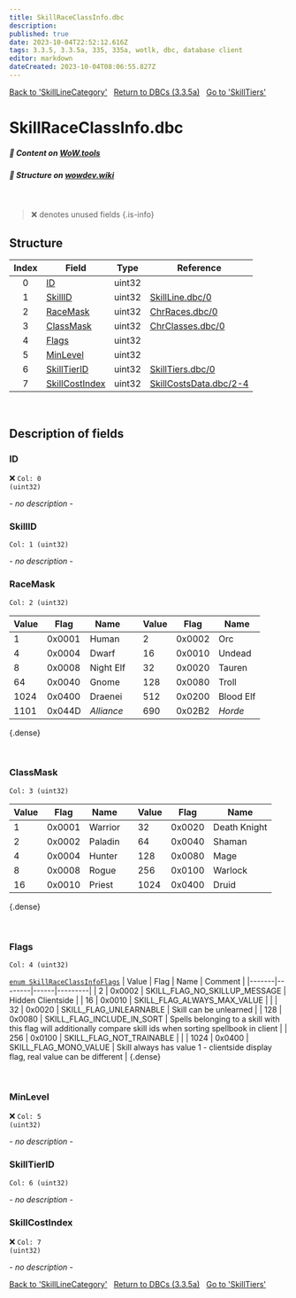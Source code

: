 ```yaml
---
title: SkillRaceClassInfo.dbc
description: 
published: true
date: 2023-10-04T22:52:12.616Z
tags: 3.3.5, 3.3.5a, 335, 335a, wotlk, dbc, database client
editor: markdown
dateCreated: 2023-10-04T08:06:55.827Z
---
```


<a href="https://trinitycore.info/files/DBC/335/skilllinecategory" class="mt-5 v-btn v-btn--depressed v-btn--flat v-btn--outlined theme--light v-size--default darkblue--text text--lighten-3"><span class="v-btn__content"><i aria-hidden="true" class="v-icon notranslate v-icon--left mdi mdi-arrow-left theme--light"></i><span>Back to 'SkillLineCategory'</span></span></a>&nbsp;&nbsp;&nbsp;<a href="https://trinitycore.info/files/DBC/335/DBC" class="mt-5 v-btn v-btn--depressed v-btn--flat v-btn--outlined theme--light v-size--default darkblue--text text--lighten-3"><span class="v-btn__content"><i aria-hidden="true" class="v-icon notranslate v-icon--left mdi mdi-home-outline theme--light"></i><span>Return to DBCs (3.3.5a)</span></span></a>&nbsp;&nbsp;&nbsp;<a href="https://trinitycore.info/files/DBC/335/skilltiers" class="mt-5 v-btn v-btn--depressed v-btn--flat v-btn--outlined theme--light v-size--default darkblue--text text--lighten-3"><span class="v-btn__content"><span>Go to 'SkillTiers'</span><i aria-hidden="true" class="v-icon notranslate v-icon--right mdi mdi-arrow-right theme--light"></i></span></a>

# SkillRaceClassInfo.dbc
##### :open_book: Content on [WoW.tools](https://wow.tools/dbc/?dbc=skillraceclassinfo&build=3.3.5.12340)
##### :pencil: Structure on [wowdev.wiki](https://wowdev.wiki/DB/SkillRaceClassInfo)
&nbsp;

> :x: denotes unused fields
{.is-info}


## Structure

| Index | Field | Type | Reference |
| :---: | --- | :---: | --- |
| 0 | [ID](#id) | uint32 |  |
| 1 | [SkillID](#skillid) | uint32 | [SkillLine.dbc/0](/files/DBC/335/skillline#id) |
| 2 | [RaceMask](#racemask) | uint32 | [ChrRaces.dbc/0](/files/DBC/335/chrraces#id) |
| 3 | [ClassMask](#classmask) | uint32 | [ChrClasses.dbc/0](/files/DBC/335/chrclasses#id) |
| 4 | [Flags](#flags) | uint32 |  |
| 5 | [MinLevel](#minlevel) | uint32 |  |
| 6 | [SkillTierID](#skilltierid) | uint32 | [SkillTiers.dbc/0](/files/DBC/335/skilltiers#id) |
| 7 | [SkillCostIndex](#skillcostindex) | uint32 | [SkillCostsData.dbc/2-4](/files/DBC/335/skillcostsdata#cost) |
&nbsp;
## Description of fields

### ID
:x: <code>Col: 0 (uint32)</code>

*- no description -*
&nbsp;

### SkillID
<code>Col: 1 (uint32)</code>

*- no description -*
&nbsp;

### RaceMask
<code>Col: 2 (uint32)</code>

| Value | Flag   | Name      |  | Value | Flag   | Name      |
|-------|--------|-----------|--|-------|--------|-----------|
|     1 | 0x0001 | Human     |  |     2 | 0x0002 | Orc       |
|     4 | 0x0004 | Dwarf     |  |    16 | 0x0010 | Undead    |
|     8 | 0x0008 | Night Elf |  |    32 | 0x0020 | Tauren    |
|    64 | 0x0040 | Gnome     |  |   128 | 0x0080 | Troll     |
|  1024 | 0x0400 | Draenei   |  |   512 | 0x0200 | Blood Elf |
|  1101 | 0x044D | *_Alliance_* |  |   690 | 0x02B2 | *_Horde_* |
{.dense}

&nbsp;

### ClassMask
<code>Col: 3 (uint32)</code>

| Value | Flag   | Name      |  | Value | Flag   | Name         |
|-------|--------|-----------|--|-------|--------|--------------|
|     1 | 0x0001 | Warrior   |  |    32 | 0x0020 | Death Knight |
|     2 | 0x0002 | Paladin   |  |    64 | 0x0040 | Shaman       |
|     4 | 0x0004 | Hunter    |  |   128 | 0x0080 | Mage         |
|     8 | 0x0008 | Rogue     |  |   256 | 0x0100 | Warlock      |
|    16 | 0x0010 | Priest    |  |  1024 | 0x0400 | Druid        |
{.dense}

&nbsp;

### Flags
<code>Col: 4 (uint32)</code>

[`enum SkillRaceClassInfoFlags`](https://github.com/TrinityCore/TrinityCore/blob/3.3.5/src/server/shared/DataStores/DBCEnums.h#L372-L380)
| Value | Flag   | Name | Comment |
|-------|--------|------|---------|
| 2 | 0x0002 | SKILL_FLAG_NO_SKILLUP_MESSAGE | Hidden Clientside |
| 16 | 0x0010 | SKILL_FLAG_ALWAYS_MAX_VALUE |  |
| 32 | 0x0020 | SKILL_FLAG_UNLEARNABLE | Skill can be unlearned |
| 128 | 0x0080 | SKILL_FLAG_INCLUDE_IN_SORT | Spells belonging to a skill with this flag will additionally compare skill ids when sorting spellbook in client |
| 256 | 0x0100 | SKILL_FLAG_NOT_TRAINABLE |  |
| 1024 | 0x0400 | SKILL_FLAG_MONO_VALUE | Skill always has value 1 - clientside display flag, real value can be different |
{.dense}

&nbsp;

### MinLevel
:x: <code>Col: 5 (uint32)</code>

*- no description -*
&nbsp;

### SkillTierID
<code>Col: 6 (uint32)</code>

*- no description -*
&nbsp;

### SkillCostIndex
:x: <code>Col: 7 (uint32)</code>

*- no description -*
&nbsp;

<a href="https://trinitycore.info/files/DBC/335/skilllinecategory" class="mt-5 v-btn v-btn--depressed v-btn--flat v-btn--outlined theme--light v-size--default darkblue--text text--lighten-3"><span class="v-btn__content"><i aria-hidden="true" class="v-icon notranslate v-icon--left mdi mdi-arrow-left theme--light"></i><span>Back to 'SkillLineCategory'</span></span></a>&nbsp;&nbsp;&nbsp;<a href="https://trinitycore.info/files/DBC/335/DBC" class="mt-5 v-btn v-btn--depressed v-btn--flat v-btn--outlined theme--light v-size--default darkblue--text text--lighten-3"><span class="v-btn__content"><i aria-hidden="true" class="v-icon notranslate v-icon--left mdi mdi-home-outline theme--light"></i><span>Return to DBCs (3.3.5a)</span></span></a>&nbsp;&nbsp;&nbsp;<a href="https://trinitycore.info/files/DBC/335/skilltiers" class="mt-5 v-btn v-btn--depressed v-btn--flat v-btn--outlined theme--light v-size--default darkblue--text text--lighten-3"><span class="v-btn__content"><span>Go to 'SkillTiers'</span><i aria-hidden="true" class="v-icon notranslate v-icon--right mdi mdi-arrow-right theme--light"></i></span></a>
